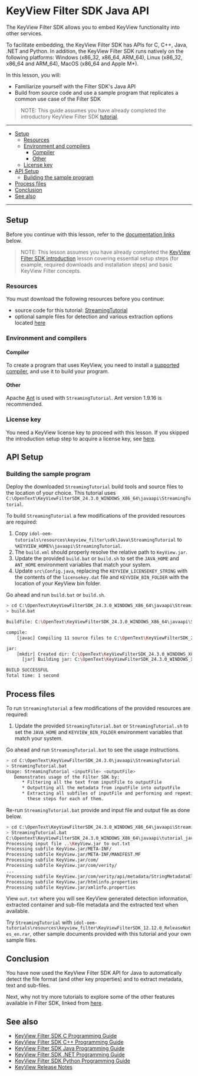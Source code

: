 # KeyView Filter SDK Java API

The KeyView Filter SDK allows you to embed KeyView functionality into other services.

To facilitate embedding, the KeyView Filter SDK has APIs for C, C++, Java, .NET and Python.  In addition, the KeyView Filter SDK runs natively on the following platforms: Windows (x86_32, x86_64, ARM_64), Linux (x86_32, x86_64 and ARM_64), MacOS (x86_64 and Apple M*). 

In this lesson, you will:

- Familiarize yourself with the Filter SDK's Java API
- Build from source code and use a sample program that replicates a common use case of the Filter SDK

> NOTE: This guide assumes you have already completed the introductory KeyView Filter SDK [tutorial](introduction.md#keyview-filter-sdk-introduction).

---

- [Setup](#setup)
  - [Resources](#resources)
  - [Environment and compilers](#environment-and-compilers)
    - [Compiler](#compiler)
    - [Other](#other)
  - [License key](#license-key)
- [API Setup](#api-setup)
  - [Building the sample program](#building-the-sample-program)
- [Process files](#process-files)
- [Conclusion](#conclusion)
- [See also](#see-also)

---

## Setup

Before you continue with this lesson, refer to the [documentation links](#see-also) below.

> NOTE: This lesson assumes you have already completed the [KeyView Filter SDK introduction](introduction.md#keyview-filter-sdk-introduction) lesson covering essential setup steps (for example, required downloads and installation steps) and basic KeyView Filter concepts.

### Resources

You must download the following resources before you continue:
- source code for this tutorial: [StreamingTutorial](../../resources/keyview_filter/sdk/Java/StreamingTutorial)
- optional sample files for detection and various extraction options located [here](../../resources/keyview_filter)

### Environment and compilers

#### Compiler

To create a program that uses KeyView, you need to install a [supported compiler](https://www.microfocus.com/documentation/idol/IDOL_24.3/KeyviewFilterSDK_24.3_Documentation/Guides/html/java-programming/Content/Shared/_KV_Platform_Compilers.htm), and use it to build your program.

#### Other

Apache [Ant](https://ant.apache.org/) is used with `StreamingTutorial`.  Ant version 1.9.16 is recommended.

### License key

You need a KeyView license key to proceed with this lesson.  If you skipped the introduction setup step to acquire a license key, see [here](introduction.md#activate-a-license-key).

## API Setup

### Building the sample program

Deploy the downloaded `StreamingTutorial` build tools and source files to the location of your choice.  This tutorial uses `C:\OpenText\KeyViewFilterSDK_24.3.0_WINDOWS_X86_64\javaapi\StreamingTutorial`.

To build `StreamingTutorial` a few modifications of the provided resources are required:
1. Copy `idol-oem-tutorials\resources\keyview_filter\sdk\Java\StreamingTutorial` to `%KEYVIEW_HOME%\javaapi\StreamingTutorial`.
1. The `build.xml` should properly resolve the relative path to `KeyView.jar`.
1. Update the provided `build.bat` or `build.sh` to set the `JAVA_HOME` and `ANT_HOME` environment variables that match your system.
1. Update `src\Config.java`, replacing the `KEYVIEW_LICENSEKEY_STRING` with the contents of the `licensekey.dat` file and `KEYVIEW_BIN_FOLDER` with the location of your KeyView bin folder.

Go ahead and run `build.bat` or `build.sh`.
```sh
> cd C:\OpenText\KeyViewFilterSDK_24.3.0_WINDOWS_X86_64\javaapi\StreamingTutorial
> build.bat

Buildfile: C:\OpenText\KeyViewFilterSDK_24.3.0_WINDOWS_X86_64\javaapi\StreamingTutorial\build.xml

compile:
    [javac] Compiling 11 source files to C:\OpenText\KeyViewFilterSDK_24.3.0_WINDOWS_X86_64\javaapi\StreamingTutorial\build\classes

jar:
    [mkdir] Created dir: C:\OpenText\KeyViewFilterSDK_24.3.0_WINDOWS_X86_64\javaapi\StreamingTutorial\build\jar
      [jar] Building jar: C:\OpenText\KeyViewFilterSDK_24.3.0_WINDOWS_X86_64\javaapi\StreamingTutorial\build\jar\StreamingTutorial.jar

BUILD SUCCESSFUL
Total time: 1 second
```

## Process files

To run `StreamingTutorial` a few modifications of the provided resources are required:
1. Update the provided `StreamingTutorial.bat` or `StreamingTutorial.sh` to set the `JAVA_HOME` and `KEYVIEW_BIN_FOLDER` environment variables that match your system.

Go ahead and run `StreamingTutorial.bat` to see the usage instructions.
```sh
> cd C:\OpenText\KeyViewFilterSDK_24.3.0\javaapi\StreamingTutorial
> StreamingTutorial.bat
Usage: StreamingTutorial <inputFile> <outputFile>
   Demonstrates usage of the Filter SDK by:
      * Filtering all the text from inputFile to outputFile
      * Outputting all the metadata from inputFile into outputFile
      * Extracting all subfiles of inputFile and performing and repeating
        these steps for each of them.
```

Re-run `StreamingTutorial.bat` provide and input file and output file as done below.
```sh
> cd C:\OpenText\KeyViewFilterSDK_24.3.0_WINDOWS_X86_64\javaapi\StreamingTutorial
> StreamingTutorial.bat 
C:\Opentext\KeyViewFilterSDK_24.3.0_WINDOWS_X86_64\javaapi\tutorial_java>StreamingTutorial.bat ..\KeyView.jar out.txt
Processing input file ..\KeyView.jar to out.txt
Processing subfile KeyView.jar/META-INF/
Processing subfile KeyView.jar/META-INF/MANIFEST.MF
Processing subfile KeyView.jar/com/
Processing subfile KeyView.jar/com/verity/
...
Processing subfile KeyView.jar/com/verity/api/metadata/StringMetadataElement.class
Processing subfile KeyView.jar/htmlinfo.properties
Processing subfile KeyView.jar/xmlinfo.properties
```

View `out.txt` where you will see KeyView generated detection information, extracted container and sub-file metadata and the extracted text when available.

Try `StreamingTutorial` with `idol-oem-tutorials\resources\keyview_filter\KeyViewFilterSDK_12.12.0_ReleaseNotes_en.rar`, other sample documents provided with this tutorial and your own sample files.

## Conclusion

You have now used the KeyView Filter SDK API for Java to automatically detect the file format (and other key properties) and to extract metadata, text and sub-files.

Next, why not try more tutorials to explore some of the other features available in Filter SDK, linked from [here](../keyview_filter/README.md#capability-showcase).

## See also

- [KeyView Filter SDK C Programming Guide](https://www.microfocus.com/documentation/idol/IDOL_24_3/KeyviewFilterSDK_24.3_Documentation/Guides/html/c-programming/index.html)
- [KeyView Filter SDK C++ Programming Guide](https://www.microfocus.com/documentation/idol/IDOL_24_3/KeyviewFilterSDK_24.3_Documentation/Guides/html/cpp-programming/index.html)
- [KeyView Filter SDK Java Programming Guide](https://www.microfocus.com/documentation/idol/IDOL_24_3/KeyviewFilterSDK_24.3_Documentation/Guides/html/java-programming/index.html)
- [KeyView Filter SDK .NET Programming Guide](https://www.microfocus.com/documentation/idol/IDOL_24_3/KeyviewFilterSDK_24.3_Documentation/Guides/html/dotnet-programming/index.html)
- [KeyView Filter SDK Python Programming Guide](https://www.microfocus.com/documentation/idol/IDOL_24_3/KeyviewFilterSDK_24.3_Documentation/Guides/html/python-programming/)
- [KeyView Release Notes](https://www.microfocus.com/documentation/idol/IDOL_24_3/IDOLReleaseNotes_24.3_Documentation/oem/Content/_KeyView.htm)